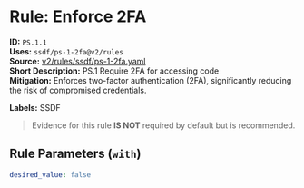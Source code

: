 # Rule: Enforce 2FA  
**ID:** `PS.1.1`  
**Uses:** `ssdf/ps-1-2fa@v2/rules`  
**Source:** [v2/rules/ssdf/ps-1-2fa.yaml](https://github.com/scribe-public/sample-policies/v2/rules/ssdf/ps-1-2fa.yaml)  
**Short Description:** PS.1 Require 2FA for accessing code  
**Mitigation:** Enforces two-factor authentication (2FA), significantly reducing the risk of compromised credentials.
  
**Labels:** SSDF  
> Evidence for this rule **IS NOT** required by default but is recommended.


## Rule Parameters (`with`)  
```yaml
desired_value: false
```

